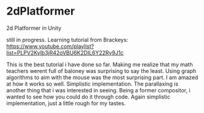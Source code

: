 # 2dPlatformer
2d Platformer in Unity


still in progress. Learning tutorial from Brackeys: https://www.youtube.com/playlist?list=PLPV2KyIb3jR42oVBU6K2DIL6Y22Ry9J1c

This is the best tutorial i have done so far. Making me realize that my math teachers werent full of baloney was surprising to say the least. Using graph algorithms to aim with the mouse was the most surprising part. I am amazed at how it works so well. Simplistic implementation. The parallaxing is another thing that i was interested in seeing. Being a former compositor, i wanted to see how you could do it through code. Again simplistic implementation, just a little rough for my tastes.
